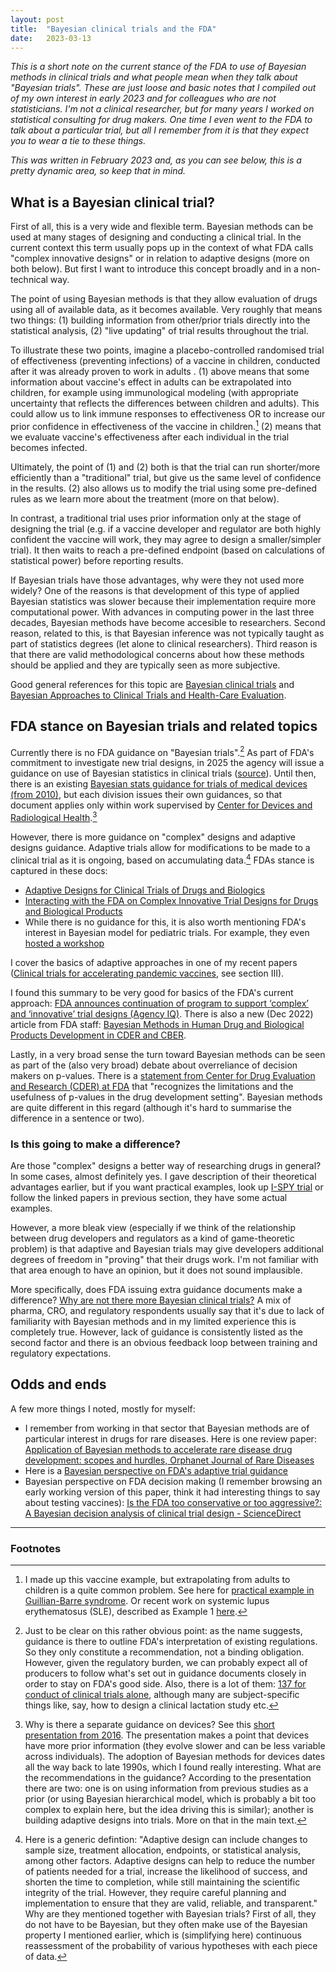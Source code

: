 ```yaml
---
layout: post
title:  "Bayesian clinical trials and the FDA"
date:   2023-03-13
---
```


_This is a short note on the current stance of the FDA to use of Bayesian methods in clinical trials and what people mean when they talk about "Bayesian trials". These are just loose and basic notes that I compiled out of  my own interest in early 2023 and for colleagues who are not statisticians. I'm not a clinical researcher, but for many years I worked on statistical consulting for drug makers. One time I even went to the FDA to talk about a particular trial, but all I remember from it is that they expect you to wear a tie to these things._

_This was written in February 2023 and, as you can see below, this is a pretty dynamic area, so keep that in mind._



## What is a Bayesian clinical trial?

First of all, this is a very wide and flexible term. Bayesian methods can be used at many stages of designing and conducting a clinical trial. In the current context this term usually pops up in the context of what FDA calls "complex innovative designs" or in relation to adaptive designs (more on both below). But first I want to introduce this concept broadly and in a non-technical way.

The point of using Bayesian methods is that they allow evaluation of drugs using all of available data, as it becomes available. Very roughly that means two things: (1) building information from other/prior trials directly into the statistical analysis, (2) "live updating" of trial results throughout the trial. 

To illustrate these two points, imagine a placebo-controlled randomised trial of effectiveness (preventing infections) of a vaccine in children, conducted after it was already proven to work in adults . (1) above means that some information about vaccine's effect in adults can be extrapolated into children, for example using immunological modeling (with appropriate uncertainty that reflects the differences between children and adults). This could allow us to link immune responses to effectiveness OR to increase our prior confidence in effectiveness of the vaccine in children.[^ped] (2) means that we evaluate vaccine's effectiveness after each individual in the trial becomes infected.

[^ped]:I made up this vaccine example, but extrapolating from adults to children is a quite common problem. See here for [practical example in Guillian-Barre syndrome](https://pubmed.ncbi.nlm.nih.gov/16281429/). Or recent work on systemic lupus erythematosus (SLE), described as Example 1 [here](https://www.ncbi.nlm.nih.gov/pmc/articles/PMC9718464/#CR24).

Ultimately, the point of (1) and (2) both is that the trial can run shorter/more efficiently than a "traditional" trial, but give us the same level of confidence in the results. (2) also allows us to modify the trial using some pre-defined rules as we learn more about the treatment (more on that below).

In contrast, a traditional trial uses prior information only at the stage of designing the trial (e.g. if a vaccine developer and regulator are both highly confident the vaccine will work, they may agree to design a smaller/simpler trial). It then waits to reach a pre-defined endpoint (based on calculations of statistical power) before reporting results. 

If Bayesian trials have those advantages, why were they not used more widely?
One of the reasons is that development of this type of applied Bayesian statistics was slower because their implementation require more computational power. With advances in computing power in the last three decades, Bayesian methods have become accesible to researchers. Second reason, related to this, is that Bayesian inference was not typically taught as part of statistics degrees (let alone to clinical researchers). Third reason is that there are valid methodological concerns about how these methods should be applied and they are typically seen as more subjective.

Good general references for this topic are [Bayesian clinical trials](https://www.nature.com/articles/nrd1927) and [Bayesian Approaches to Clinical Trials and Health-Care Evaluation](https://www.google.co.uk/books/edition/_/eZdRL53PuWsC?hl=en&gbpv=0).

## FDA stance on Bayesian trials and related topics

Currently there is no FDA guidance on "Bayesian trials".[^guid] As part of FDA's commitment to investigate new trial designs, in 2025 the agency will issue a guidance on use of Bayesian statistics in clinical trials ([source](https://www.agencyiq.com/blog/fda-announces-continuation-of-program-to-support-complex-and-innovative-trial-designs/)). Until then, there is an existing [Bayesian stats guidance for trials of medical devices (from 2010)](https://www.fda.gov/regulatory-information/search-fda-guidance-documents/guidance-use-bayesian-statistics-medical-device-clinical-trials-pdf-version), but each division issues their own guidances, so that document applies only within work supervised by [Center for Devices and Radiological Health](https://www.fda.gov/about-fda/fda-organization/center-devices-and-radiological-health).[^devices]

[^guid]:Just to be clear on this rather obvious point: as the name suggests, guidance is there to outline FDA's interpretation of existing regulations. So they only constitute a recommendation, not a binding obligation. However, given the regulatory burden, we can probably expect all of producers to follow what's set out in guidance documents closely in order to stay on FDA's good side. Also, there is a lot of them: [137 for conduct of clinical trials alone](https://www.fda.gov/regulatory-information/search-fda-guidance-documents/clinical-trials-guidance-documents), although many are subject-specific  things like, say, how to design a clinical lactation study etc. 

[^devices]: Why is there a separate guidance on devices? See this [short presentation from 2016](https://pharmacy.ucsf.edu/sites/pharmacy.ucsf.edu/files/campbell.pdf). The presentation makes a point that devices have more prior information (they evolve slower and can be less variable across individuals). The adoption of Bayesian methods for devices dates all the way back to late 1990s, which I found really interesting. What are the recommendations in the guidance? According to the presentation there are two: one is on using information from previous studies as a prior (or using Bayesian hierarchical model, which is probably a bit too complex to explain here, but the idea driving this is similar); another is building adaptive designs into trials. More on that in the main text.

However, there is more guidance on "complex" designs and adaptive designs guidance. Adaptive trials allow for modifications to be made to a clinical trial as it is ongoing, based on accumulating data.[^ad] FDAs stance is captured in these docs:

- [Adaptive Designs for Clinical Trials of Drugs and Biologics](https://www.fda.gov/media/78495/download)
- [Interacting with the FDA on Complex Innovative Trial Designs for Drugs and Biological Products](https://www.fda.gov/regulatory-information/search-fda-guidance-documents/interacting-fda-complex-innovative-trial-designs-drugs-and-biological-products)
- While there is no guidance for this, it is also worth mentioning FDA's interest in Bayesian model for pediatric trials. For example, they even [hosted a workshop](https://collaboration.fda.gov/p45rbov94km1/)

[^ad]: Here is a generic defintion: "Adaptive design can include changes to sample size, treatment allocation, endpoints, or statistical analysis, among other factors. Adaptive designs can help to reduce the number of patients needed for a trial, increase the likelihood of success, and shorten the time to completion, while still maintaining the scientific integrity of the trial. However, they require careful planning and implementation to ensure that they are valid, reliable, and transparent." Why are they mentioned together with Bayesian trials? First of all, they do not have to be Bayesian, but they often make use of the Bayesian property I mentioned earlier, which is (simplifying here) continuous reassessment of the probability of various hypotheses with each piece of data. 

I cover the basics of adaptive approaches in one of my recent papers ([Clinical trials for accelerating pandemic vaccines](https://academic.oup.com/oxrep/article/38/4/797/6896151#386941052), see section III). 

I found this summary to be very good for basics of the FDA's current approach: [FDA announces continuation of program to support ‘complex’ and ‘innovative’ trial designs (Agency IQ)](https://www.agencyiq.com/blog/fda-announces-continuation-of-program-to-support-complex-and-innovative-trial-designs/). There is also a new (Dec 2022) article from FDA staff: [Bayesian Methods in Human Drug and Biological Products Development in CDER and CBER](https://www.ncbi.nlm.nih.gov/pmc/articles/PMC9718464/).

Lastly, in a very broad sense the turn toward Bayesian methods can be seen as part of the (also very broad) debate about overreliance of decision makers on p-values. There is a [statement from Center for Drug Evaluation and Research (CDER) at FDA](https://www.tandfonline.com/doi/full/10.1080/19466315.2021.1886164) that "recognizes the limitations and the usefulness of p-values in the drug development setting". Bayesian methods are quite different in this regard (although it's hard to summarise the difference in a sentence or two).

### Is this going to make a difference?

Are those "complex" designs a better way of researching drugs in general? In some cases, almost definitely yes. I gave description of their theoretical advantages earlier, but if you want practical examples, look up [I-SPY trial](https://www.ispytrials.org/i-spy-platform/i-spy2) or follow the linked papers in previous section, they have some actual examples.

However, a more bleak view (especially if we think of the relationship between drug developers and regulators as a kind of game-theoretic problem) is that adaptive and Bayesian trials may give developers additional degrees of freedom in "proving" that their drugs work. I'm not familiar with that area enough to have an opinion, but it does not sound implausible.

More specifically, does FDA issuing extra guidance documents make a difference? [Why are not there more Bayesian clinical trials?](https://link.springer.com/article/10.1007/s43441-021-00357-x) A mix of pharma, CRO, and regulatory respondents usually say that it's due to lack of familiarity with Bayesian methods and in my limited experience this is completely true. However, lack of guidance is consistently listed as the second factor and there is an obvious feedback loop between training and regulatory expectations.



## Odds and ends

A few more things I noted, mostly for myself:

- I remember from working in that sector that Bayesian methods are of particular interest in drugs for rare diseases. Here is one review paper: [Application of Bayesian methods to accelerate rare disease drug development: scopes and hurdles, Orphanet Journal of Rare Diseases](https://ojrd.biomedcentral.com/articles/10.1186/s13023-022-02342-5)
- Here is a [Bayesian perspective on FDA's adaptive trial guidance](https://www.bayesianspectacles.org/follow-up-a-bayesian-perspective-on-the-fda-guidelines-for-adaptive-clinical-trials/)
- Bayesian perspective on FDA decision making (I remember browsing an early working version of this paper, think it had interesting things to say about testing vaccines): [Is the FDA too conservative or too aggressive?: A Bayesian decision analysis of clinical trial design - ScienceDirect](https://www.sciencedirect.com/science/article/abs/pii/S0304407618302380)

***

### Footnotes
